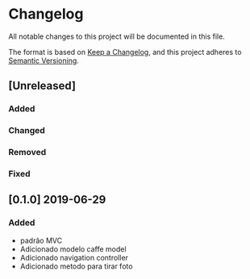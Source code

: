 # Changelog
All notable changes to this project will be documented in this file.

The format is based on [Keep a Changelog](https://keepachangelog.com/en/1.0.0/),
and this project adheres to [Semantic Versioning](https://semver.org/spec/v2.0.0.html).

## [Unreleased]

### Added
### Changed
### Removed
### Fixed

## [0.1.0] 2019-06-29
### Added
- padrão MVC
- Adicionado modelo caffe model
- Adicionado navigation controller
- Adicionado metodo para tirar foto
